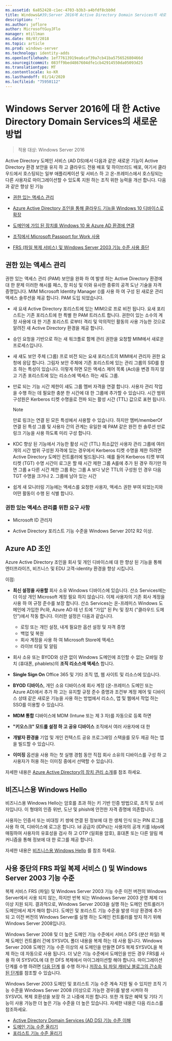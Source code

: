 ```yaml
---
ms.assetid: 6a852428-c1ec-4703-b3b3-a4bfdf8cbb9d
title: Windows&#39;Server 2016에 Active Directory Domain Services의 새로운 기능
description: ''
ms.author: joflore
author: MicrosoftGuyJFlo
manager: mtillman
ms.date: 08/07/2018
ms.topic: article
ms.prod: windows-server
ms.technology: identity-adds
ms.openlocfilehash: 1ef77613919ea6caf39a7cb41ba575652680466d
ms.sourcegitcommit: 083ff9bed4867604dfe1cb42914550da05093d25
ms.translationtype: MT
ms.contentlocale: ko-KR
ms.lasthandoff: 01/14/2020
ms.locfileid: "75950112"
---
```

# <a name="whats-new-in-active-directory-domain-services-for-windows-server-2016"></a>Windows Server 2016에 대 한 Active Directory Domain Services의 새로운 방법

>적용 대상: Windows Server 2016

Active Directory 도메인 서비스 (AD DS)에서 다음과 같은 새로운 기능이 Active Directory 환경 보안을 유지 하 고 클라우드 전용 배포 및 하이브리드 배포, 여기서 클라우드에서 호스팅되는 일부 애플리케이션 및 서비스 하 고 온-프레미스에서 호스팅되는 다른 사용자로 마이그레이션할 수 있도록 지원 하는 조직 위한 능력을 개선 합니다. 다음과 같은 향상 된 기능  
  
- [권한 있는 액세스 관리](https://docs.microsoft.com/microsoft-identity-manager/pam/privileged-identity-management-for-active-directory-domain-services)  
  
- [Azure Active Directory 조인을 통해 클라우드 기능을 Windows 10 디바이스로 확장](https://azure.microsoft.com/documentation/articles/active-directory-azureadjoin-overview/)
  
- [도메인에 가입 된 장치를 Windows 10 용 Azure AD 환경에 연결](https://azure.microsoft.com/documentation/articles/active-directory-azureadjoin-devices-group-policy/)
  
- [조직에서 Microsoft Passport for Work 사용](https://azure.microsoft.com/documentation/articles/active-directory-azureadjoin-passport-deployment/)
  
- [FRS (파일 복제 서비스) 및 Windows Server 2003 기능 수준 사용 중단](ad-ds/active-directory-functional-levels.md)  
  
## <a name="privileged-access-management"></a>권한 있는 액세스 관리

권한 있는 액세스 관리 (PAM) 보안을 완화 하 여 발생 하는 Active Directory 환경에 대 한 문제 이러한 해시를 패스, 창 피싱 및 이와 유사한 종류의 공격 도난 기술을 자격 증명입니다. MIM Microsoft Identity Manager ()를 사용 하 여 구성 된 새로운 관리 액세스 솔루션을 제공 합니다. PAM 도입 되었습니다.  
  
- 새 요새 Active Directory 포리스트에 있는 MIM으로 프로 비전 됩니다. 요새 포리스트는 기존 포리스트에 한 특별 한 PAM 트러스트 합니다. 권한이 있는 소수의 계정 사용에 대 한 기존 포리스트 로부터 격리 및 악의적인 활동의 사용 가능한 것으로 알려진 새 Active Directory 환경을 제공 합니다.  
  
- 승인 요청을 기반으로 하는 새 워크플로 함께 관리 권한을 요청할 MIM에서 새로운 프로세스입니다.  
  
- 새 섀도 보안 주체 (그룹) 프로 비전 되는 요새 포리스트의 MIM에서 관리자 권한 요청에 응답 합니다. 그림자 보안 주체에 기존 포리스트에 있는 관리 그룹의 SID를 참조 하는 특성이 있습니다. 이렇게 하면 모든 액세스 제어 목록 (Acl)을 변경 하지 않고 기존 포리스트에 있는 리소스에 액세스 하는 섀도 그룹.  
  
- 만료 되는 기능 시간 제한이 섀도 그룹 멤버 자격을 연결 합니다. 사용자 관리 작업을 수행 하는 데 필요한 충분 한 시간에 대 한 그룹에 추가할 수 있습니다. 시간 범위 구성원은 Kerberos 티켓 수명을로 전파 되는 활성 시간 (TTL) 값으로 표현 됩니다.  
  
    > [!NOTE]  
    > 만료 링크는 연결 된 모든 특성에서 사용할 수 있습니다. 하지만 멤버/memberOf 연결 된 특성 그룹 및 사용자 간의 관계는 유일한 예 PAM 같은 완전 한 솔루션 만료 링크 기능을 사용 하도록 미리 구성 합니다.  
  
- KDC 향상 된 기능에서 가능한 활성 시간 (TTL) 최소값인 사용자 관리 그룹에 여러 개의 시간 범위 구성원 자격에 있는 경우에서 Kerberos 티켓 수명을 제한 하려면 Active Directory 도메인 컨트롤러에 빌드됩니다. 예를 들어 Kerberos 티켓 부여 티켓 (TGT) 수명 시간이 로그온 할 때 시간 제한 그룹 A를에 추가 된 경우 하기만 하면 그룹 a 다른 시간 제한 그룹 B는 그룹 A 보다 낮은 TTL의 구성원 인 경우 다음 TGT 수명을 크거나 2. 그룹에 남아 있는 시간  
  
- 쉽게 새 모니터링 기능에는 액세스를 요청한 사용자, 액세스 권한 부여 되었는지와 어떤 활동이 수행 된 식별 합니다.  

### <a name="requirements-for-privileged-access-management"></a>권한 있는 액세스 관리를 위한 요구 사항
  
- Microsoft ID 관리자  
  
- Active Directory 포리스트 기능 수준을 Windows Server 2012 R2 이상.  
  
## <a name="azure-ad-join"></a>Azure AD 조인

Azure Active Directory 조인을 회사 및 개인 디바이스에 대 한 향상 된 기능을 통해 엔터프라이즈, 비즈니스 및 EDU 고객-identity 환경을 향상 시킵니다.  
  
이점:  
  
- **최신 설정을 사용할** 회사 소유 Windows 디바이스에 있습니다. 산소 Services에는 더 이상 개인 Microsoft 계정 필요 하지 않습니다. 이제 사용자의 기존 회사 계정을 사용 하 여 규정 준수를 보장 합니다. 산소 Services는 온-프레미스 Windows 도메인에 가입한 Pc와, Azure AD 테 넌 트에 "가입" 된 Pc 및 장치 ("클라우드 도메인")에서 작동 합니다. 이러한 설정은 다음과 같습니다.  

   - 로밍 또는 개인 설정, 내게 필요한 옵션 설정 및 자격 증명  
   - 백업 및 복원  
   - 회사 계정을 사용 하 여 Microsoft Store에 액세스  
   - 라이브 타일 및 알림  
  
- 회사 소유 또는 BYOD와 상관 없이 Windows 도메인에 조인할 수 없는 모바일 장치 (휴대폰, phablets)의 **조직 리소스에 액세스** 합니다.  
- **Single Sign On** Office 365 및 기타 조직 앱, 웹 사이트 및 리소스에 있습니다.  
- **BYOD 디바이스**, 개인 소유 디바이스에 회사 계정 (온-프레미스 도메인 또는 Azure AD)에서 추가 하 고는 유지할 규정 준수 증명과 조건부 계정 제어 및 디바이스 상태 같은 새로운 기능을 사용 하는 방법에서 리소스, 앱 및 웹에서 작업 하는 SSO를 이용할 수 있습니다.  
- **MDM 통합** 디바이스에 MDM (Intune 또는 제 3 자)를 자동으로 등록 하면  
- **"키오스크" 모드를 설정 하 고 공유 디바이스** 조직에서 여러 사용자에 대 한  
- **개발자 환경을** 기업 및 개인 컨텍스트 공유 프로그래밍 스택을를 모두 제공 하는 앱을 빌드할 수 있습니다.  
- **이미징** 옵션을 사용 하는 첫 실행 경험 동안 직접 회사 소유의 디바이스를 구성 하 고 사용자가 허용 하는 이미징 중에서 선택할 수 있습니다.  
  
자세한 내용은 [Azure Active Directory의 장치 관리 소개](https://docs.microsoft.com/azure/active-directory/devices/overview)를 참조 하세요.  
  
## <a name="windows-hello-for-business"></a>비즈니스용 Windows Hello

비즈니스용 Windows Hello는 암호를 초과 하는 키 기반 인증 방법으로, 조직 및 소비자입니다. 이 형태의 인증 위반, 도난 및 phish에 안전한 자격 증명에 의존합니다.  
  
사용자는 인증서 또는 비대칭 키 쌍에 연결 된 정보에 대 한 생체 인식 또는 PIN 로그를 사용 하 여, 디바이스에 로그온 합니다. Id 공급자 (IDPs)는 사용자의 공개 키를 Idps에 매핑하여 사용자의 유효성을 검사 하 고 OTP (일회용 암호), 휴대폰 또는 다른 알림 메커니즘을 통해 정보에 대 한 로그를 제공 합니다.  
  
자세한 내용은 [비즈니스용 Windows Hello](https://docs.microsoft.com/windows/security/identity-protection/hello-for-business/hello-identity-verification) 를 참조 하세요.  
  
## <a name="deprecation-of-file-replication-service-frs-and-windows-server-2003-functional-levels"></a>사용 중단의 FRS 파일 복제 서비스 () 및 Windows Server 2003 기능 수준

복제 서비스 FRS (파일) 및 Windows Server 2003 기능 수준 이전 버전의 Windows Server에서 사용 되지 않는, 하지만 반복 되는 Windows Server 2003 운영 체제 더 이상 지원 되지. 결과적으로, Windows Server 2003을 실행 하는 도메인 컨트롤러가 도메인에서 제거 해야 합니다. 도메인 및 포리스트 기능 수준을 발생 이상 환경에 추가 되 고 이전 버전의 Windows Server를 실행 하는 도메인 컨트롤러를 방지 하기 위해 Windows Server 2008입니다.

Windows Server 2008 및 더 높은 도메인 기능 수준에서 서비스 DFS (분산 파일) 복제 도메인 컨트롤러 간에 SYSVOL 폴더 내용을 복제 하는 데 사용 됩니다. Windows Server 2008 도메인 기능 수준 이상의 새 도메인을 만들면 DFS 복제 SYSVOL을 복제 하는 데 자동으로 사용 됩니다. 더 낮은 기능 수준에서 도메인을 만든 경우 FRS를 사용 하 여 SYSVOL에 대 한 DFS 복제에서 마이그레이션할 해야 합니다. 마이그레이션 단계를 수행 하려면 [다음 단계](https://docs.microsoft.com/previous-versions/windows/it-pro/windows-server-2008-R2-and-2008/dd640019\(v=ws.10\)) 를 수행 하거나 [저장소 팀 파일 캐비닛 블로그의 간소화 된 단계](https://blogs.technet.com/b/filecab/archive/2014/06/25/streamlined-migration-of-frs-to-dfsr-sysvol.aspx)를 참조할 수 있습니다.  
  
Windows Server 2003 도메인 및 포리스트 기능 수준 계속 지원 될 수 있지만 조직 기능 수준을 Windows Server 2008 (이상으로 가능한 경우)를 발생 시켜야 하 SYSVOL 복제 호환성을 보장 하 고 나중에 지원 합니다. 또한 개 많은 혜택 및 기타 기능이 사용 가능한 더 높은 기능 수준을 더 높은 있습니다. 자세한 내용은 다음 리소스를 참조하세요.  

- [Active Directory Domain Services (AD DS) 기능 수준 이해](ad-ds/active-directory-functional-levels.md)  
- [도메인 기능 수준 올리기](https://docs.microsoft.com/previous-versions/windows/it-pro/windows-server-2008-R2-and-2008/cc753104\(v=ws.11\))  
- [포리스트 기능 수준 올리기](https://docs.microsoft.com/previous-versions/windows/it-pro/windows-server-2008-R2-and-2008/cc730985\(v=ws.11\))  

